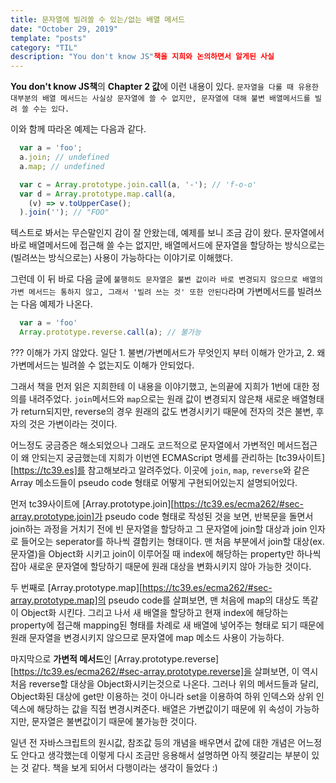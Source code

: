 ```yaml
---
title: 문자열에 빌려쓸 수 있는/없는 배열 메서드
date: "October 29, 2019"
template: "posts"
category: "TIL"
description: "You don't know JS"책을 지희와 논의하면서 알게된 사실
---
```


**You don't know JS책**의 **Chapter 2 값**에 이런 내용이 있다.
`문자열을 다룰 때 유용한 대부분의 배열 메서드는 사실상 문자열에 쓸 수 없지만, 문자열에 대해 불변 배열메서드를 빌려 쓸 수는 있다.`

이와 함께 따라온 예제는 다음과 같다.

```javascript
  var a = 'foo';
  a.join; // undefined
  a.map; // undefined

  var c = Array.prototype.join.call(a, '-'); // 'f-o-o'
  var d = Array.prototype.map.call(a, 
    (v) => v.toUpperCase();
  ).join(''); // "FOO"
```

텍스트로 봐서는 무슨말인지 감이 잘 안왔는데, 예제를 보니 조금 감이 왔다. 문자열에서 바로 배열메서드에 접근해 쓸 수는 없지만, 배열메서드에 문자열을 할당하는 방식으로는(빌려쓰는 방식으로는) 사용이 가능하다는 이야기로 이해했다.

그런데 이 뒤 바로 다음 글에 `불행히도 문자열은 불변 값이라 바로 변경되지 않으므로 배열의 가변 메서드는 통하지 않고, 그래서 '빌려 쓰는 것' 또한 안된다`라며 가변메서드를 빌려쓰는 다음 예제가 나온다.

```javascript
  var a = 'foo'
  Array.prototype.reverse.call(a); // 불가능
```

??? 이해가 가지 않았다. 일단 1. 불변/가변메서드가 무엇인지 부터 이해가 안가고, 2. 왜 가변메서드는 빌려쓸 수 없는지도 이해가 안되었다.

그래서 책을 먼저 읽은 지희한테 이 내용을 이야기했고, 논의끝에 지희가 1번에 대한 정의를 내려주었다. `join`메서드와 `map`으로는 원래 값이 변경되지 않은채 새로운 배열형태가 return되지만, reverse의 경우 원래의 값도 변경시키기 때문에 전자의 것은 불변, 후자의 것은 가변이라는 것이다. 

어느정도 궁금증은 해소되었으나 그래도 코드적으로 문자열에서 가변적인 메서드접근이 왜 안되는지 궁금했는데 지희가 이번엔 ECMAScript 명세를 관리하는 [tc39사이트][https://tc39.es]를 참고해보라고 알려주었다. 이곳에 `join`, `map`, `reverse`와 같은 Array 메소드들이 pseudo code 형태로 어떻게 구현되어있는지 설명되어있다.

먼저 tc39사이트에 [Array.prototype.join][https://tc39.es/ecma262/#sec-array.prototype.join]가 pseudo code 형태로 작성된 것을 보면, 반복문을 돌면서 join하는 과정을 거치기 전에 빈 문자열을 할당하고 그 문자열에 join할 대상과 join 인자로 들어오는 seperator를 하나씩 결합키는 형태이다. 맨 처음 부분에서 join할 대상(ex. 문자열)을 Object화 시키고 join이 이루어질 때 index에 해당하는 property만 하나씩 잡아 새로운 문자열에 할당하기 때문에 원래 대상을 변화시키지 않아 가능한 것이다. 

두 번째로 [Array.prototype.map][https://tc39.es/ecma262/#sec-array.prototype.map]의 pseudo code를 살펴보면, 맨 처음에 map의 대상도 똑같이 Object화 시킨다. 그리고 나서 새 배열을 할당하고 현재 index에 해당하는 property에 접근해 mapping된 형태를 차례로 새 배열에 넣어주는 형태로 되기 때문에 원래 문자열을 변경시키지 않으므로 문자열에 map 메소드 사용이 가능하다.

마지막으로 **가변적 메서드**인 [Array.prototype.reverse][https://tc39.es/ecma262/#sec-array.prototype.reverse]을 살펴보면, 이 역시 처음 reverse할 대상을 Object화시키는것으로 나온다. 그러나 위의 메서드들과 달리, Object화된 대상에 get만 이용하는 것이 아니라 set을 이용하여 하위 인덱스와 상위 인덱스에 해당하는 값을 직접 변경시켜준다. 배열은 가변값이기 때문에 위 속성이 가능하지만, 문자열은 불변값이기 때문에 불가능한 것이다.

일년 전 자바스크립트의 원시값, 참조값 등의 개념을 배우면서 값에 대한 개념은 어느정도 안다고 생각했는데 이렇게 다시 조금만 응용해서 설명하면 아직 헷갈리는 부분이 있는 것 같다. 책을 보게 되어서 다행이라는 생각이 들었다 :)
